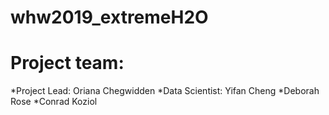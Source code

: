 
# whw2019_extremeH2O
# Project team:
*Project Lead: Oriana Chegwidden
*Data Scientist: Yifan Cheng
*Deborah Rose
*Conrad Koziol
